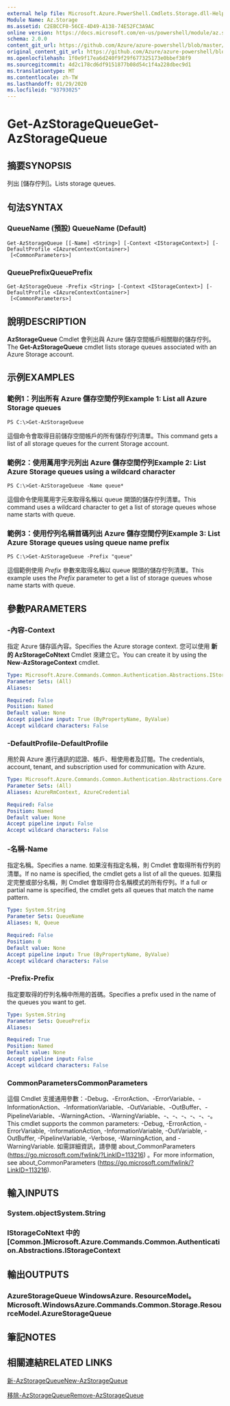```yaml
---
external help file: Microsoft.Azure.PowerShell.Cmdlets.Storage.dll-Help.xml
Module Name: Az.Storage
ms.assetid: C2EBCCF0-56CE-4D49-A138-74E52FC3A9AC
online version: https://docs.microsoft.com/en-us/powershell/module/az.storage/get-azstoragequeue
schema: 2.0.0
content_git_url: https://github.com/Azure/azure-powershell/blob/master/src/Storage/Storage.Management/help/Get-AzStorageQueue.md
original_content_git_url: https://github.com/Azure/azure-powershell/blob/master/src/Storage/Storage.Management/help/Get-AzStorageQueue.md
ms.openlocfilehash: 1f0e9f17ea6d240f9f29f677325173e0bbef38f9
ms.sourcegitcommit: 4d2c178cd6df9151877b08d54c1f4a228dbec9d1
ms.translationtype: MT
ms.contentlocale: zh-TW
ms.lasthandoff: 01/29/2020
ms.locfileid: "93793025"
---
```

# <span data-ttu-id="d96e3-101">Get-AzStorageQueue</span><span class="sxs-lookup"><span data-stu-id="d96e3-101">Get-AzStorageQueue</span></span>

## <span data-ttu-id="d96e3-102">摘要</span><span class="sxs-lookup"><span data-stu-id="d96e3-102">SYNOPSIS</span></span>
<span data-ttu-id="d96e3-103">列出 [儲存佇列]。</span><span class="sxs-lookup"><span data-stu-id="d96e3-103">Lists storage queues.</span></span>

## <span data-ttu-id="d96e3-104">句法</span><span class="sxs-lookup"><span data-stu-id="d96e3-104">SYNTAX</span></span>

### <span data-ttu-id="d96e3-105">QueueName (預設) </span><span class="sxs-lookup"><span data-stu-id="d96e3-105">QueueName (Default)</span></span>
```
Get-AzStorageQueue [[-Name] <String>] [-Context <IStorageContext>] [-DefaultProfile <IAzureContextContainer>]
 [<CommonParameters>]
```

### <span data-ttu-id="d96e3-106">QueuePrefix</span><span class="sxs-lookup"><span data-stu-id="d96e3-106">QueuePrefix</span></span>
```
Get-AzStorageQueue -Prefix <String> [-Context <IStorageContext>] [-DefaultProfile <IAzureContextContainer>]
 [<CommonParameters>]
```

## <span data-ttu-id="d96e3-107">說明</span><span class="sxs-lookup"><span data-stu-id="d96e3-107">DESCRIPTION</span></span>
<span data-ttu-id="d96e3-108">**AzStorageQueue** Cmdlet 會列出與 Azure 儲存空間帳戶相關聯的儲存佇列。</span><span class="sxs-lookup"><span data-stu-id="d96e3-108">The **Get-AzStorageQueue** cmdlet lists storage queues associated with an Azure Storage account.</span></span>

## <span data-ttu-id="d96e3-109">示例</span><span class="sxs-lookup"><span data-stu-id="d96e3-109">EXAMPLES</span></span>

### <span data-ttu-id="d96e3-110">範例1：列出所有 Azure 儲存空間佇列</span><span class="sxs-lookup"><span data-stu-id="d96e3-110">Example 1: List all Azure Storage queues</span></span>
```
PS C:\>Get-AzStorageQueue
```

<span data-ttu-id="d96e3-111">這個命令會取得目前儲存空間帳戶的所有儲存佇列清單。</span><span class="sxs-lookup"><span data-stu-id="d96e3-111">This command gets a list of all storage queues for the current Storage account.</span></span>

### <span data-ttu-id="d96e3-112">範例2：使用萬用字元列出 Azure 儲存空間佇列</span><span class="sxs-lookup"><span data-stu-id="d96e3-112">Example 2: List Azure Storage queues using a wildcard character</span></span>
```
PS C:\>Get-AzStorageQueue -Name queue*
```

<span data-ttu-id="d96e3-113">這個命令使用萬用字元來取得名稱以 queue 開頭的儲存佇列清單。</span><span class="sxs-lookup"><span data-stu-id="d96e3-113">This command uses a wildcard character to get a list of storage queues whose name starts with queue.</span></span>

### <span data-ttu-id="d96e3-114">範例3：使用佇列名稱首碼列出 Azure 儲存空間佇列</span><span class="sxs-lookup"><span data-stu-id="d96e3-114">Example 3: List Azure Storage queues using queue name prefix</span></span>
```
PS C:\>Get-AzStorageQueue -Prefix "queue"
```

<span data-ttu-id="d96e3-115">這個範例使用 *Prefix* 參數來取得名稱以 queue 開頭的儲存佇列清單。</span><span class="sxs-lookup"><span data-stu-id="d96e3-115">This example uses the *Prefix* parameter to get a list of storage queues whose name starts with queue.</span></span>

## <span data-ttu-id="d96e3-116">參數</span><span class="sxs-lookup"><span data-stu-id="d96e3-116">PARAMETERS</span></span>

### <span data-ttu-id="d96e3-117">-內容</span><span class="sxs-lookup"><span data-stu-id="d96e3-117">-Context</span></span>
<span data-ttu-id="d96e3-118">指定 Azure 儲存區內容。</span><span class="sxs-lookup"><span data-stu-id="d96e3-118">Specifies the Azure storage context.</span></span>
<span data-ttu-id="d96e3-119">您可以使用 **新的 AzStorageCoNtext** Cmdlet 來建立它。</span><span class="sxs-lookup"><span data-stu-id="d96e3-119">You can create it by using the **New-AzStorageContext** cmdlet.</span></span>

```yaml
Type: Microsoft.Azure.Commands.Common.Authentication.Abstractions.IStorageContext
Parameter Sets: (All)
Aliases:

Required: False
Position: Named
Default value: None
Accept pipeline input: True (ByPropertyName, ByValue)
Accept wildcard characters: False
```

### <span data-ttu-id="d96e3-120">-DefaultProfile</span><span class="sxs-lookup"><span data-stu-id="d96e3-120">-DefaultProfile</span></span>
<span data-ttu-id="d96e3-121">用於與 Azure 進行通訊的認證、帳戶、租使用者及訂閱。</span><span class="sxs-lookup"><span data-stu-id="d96e3-121">The credentials, account, tenant, and subscription used for communication with Azure.</span></span>

```yaml
Type: Microsoft.Azure.Commands.Common.Authentication.Abstractions.Core.IAzureContextContainer
Parameter Sets: (All)
Aliases: AzureRmContext, AzureCredential

Required: False
Position: Named
Default value: None
Accept pipeline input: False
Accept wildcard characters: False
```

### <span data-ttu-id="d96e3-122">-名稱</span><span class="sxs-lookup"><span data-stu-id="d96e3-122">-Name</span></span>
<span data-ttu-id="d96e3-123">指定名稱。</span><span class="sxs-lookup"><span data-stu-id="d96e3-123">Specifies a name.</span></span>
<span data-ttu-id="d96e3-124">如果沒有指定名稱，則 Cmdlet 會取得所有佇列的清單。</span><span class="sxs-lookup"><span data-stu-id="d96e3-124">If no name is specified, the cmdlet gets a list of all the queues.</span></span>
<span data-ttu-id="d96e3-125">如果指定完整或部分名稱，則 Cmdlet 會取得符合名稱模式的所有佇列。</span><span class="sxs-lookup"><span data-stu-id="d96e3-125">If a full or partial name is specified, the cmdlet gets all queues that match the name pattern.</span></span>

```yaml
Type: System.String
Parameter Sets: QueueName
Aliases: N, Queue

Required: False
Position: 0
Default value: None
Accept pipeline input: True (ByPropertyName, ByValue)
Accept wildcard characters: False
```

### <span data-ttu-id="d96e3-126">-Prefix</span><span class="sxs-lookup"><span data-stu-id="d96e3-126">-Prefix</span></span>
<span data-ttu-id="d96e3-127">指定要取得的佇列名稱中所用的首碼。</span><span class="sxs-lookup"><span data-stu-id="d96e3-127">Specifies a prefix used in the name of the queues you want to get.</span></span>

```yaml
Type: System.String
Parameter Sets: QueuePrefix
Aliases:

Required: True
Position: Named
Default value: None
Accept pipeline input: False
Accept wildcard characters: False
```

### <span data-ttu-id="d96e3-128">CommonParameters</span><span class="sxs-lookup"><span data-stu-id="d96e3-128">CommonParameters</span></span>
<span data-ttu-id="d96e3-129">這個 Cmdlet 支援通用參數：-Debug、-ErrorAction、-ErrorVariable、-InformationAction、-InformationVariable、-OutVariable、-OutBuffer、-PipelineVariable、-WarningAction、-WarningVariable、-、-、-、-、-、-。</span><span class="sxs-lookup"><span data-stu-id="d96e3-129">This cmdlet supports the common parameters: -Debug, -ErrorAction, -ErrorVariable, -InformationAction, -InformationVariable, -OutVariable, -OutBuffer, -PipelineVariable, -Verbose, -WarningAction, and -WarningVariable.</span></span> <span data-ttu-id="d96e3-130">如需詳細資訊，請參閱 about_CommonParameters (https://go.microsoft.com/fwlink/?LinkID=113216) 。</span><span class="sxs-lookup"><span data-stu-id="d96e3-130">For more information, see about_CommonParameters (https://go.microsoft.com/fwlink/?LinkID=113216).</span></span>

## <span data-ttu-id="d96e3-131">輸入</span><span class="sxs-lookup"><span data-stu-id="d96e3-131">INPUTS</span></span>

### <span data-ttu-id="d96e3-132">System.object</span><span class="sxs-lookup"><span data-stu-id="d96e3-132">System.String</span></span>

### <span data-ttu-id="d96e3-133">IStorageCoNtext 中的 [Common.]</span><span class="sxs-lookup"><span data-stu-id="d96e3-133">Microsoft.Azure.Commands.Common.Authentication.Abstractions.IStorageContext</span></span>

## <span data-ttu-id="d96e3-134">輸出</span><span class="sxs-lookup"><span data-stu-id="d96e3-134">OUTPUTS</span></span>

### <span data-ttu-id="d96e3-135">AzureStorageQueue WindowsAzure. ResourceModel。</span><span class="sxs-lookup"><span data-stu-id="d96e3-135">Microsoft.WindowsAzure.Commands.Common.Storage.ResourceModel.AzureStorageQueue</span></span>

## <span data-ttu-id="d96e3-136">筆記</span><span class="sxs-lookup"><span data-stu-id="d96e3-136">NOTES</span></span>

## <span data-ttu-id="d96e3-137">相關連結</span><span class="sxs-lookup"><span data-stu-id="d96e3-137">RELATED LINKS</span></span>

[<span data-ttu-id="d96e3-138">新-AzStorageQueue</span><span class="sxs-lookup"><span data-stu-id="d96e3-138">New-AzStorageQueue</span></span>](./New-AzStorageQueue.md)

[<span data-ttu-id="d96e3-139">移除-AzStorageQueue</span><span class="sxs-lookup"><span data-stu-id="d96e3-139">Remove-AzStorageQueue</span></span>](./Remove-AzStorageQueue.md)


